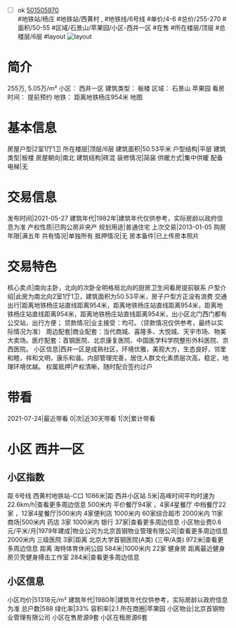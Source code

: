 - [ ] ok [501505970](https://bj.5i5j.com/ershoufang/501505970.html)  
 #地铁站/杨庄 #地铁站/西黄村 ,  #地铁线/6号线
#单价/4-6 #总价/255-270 #面积/50-55   #区域/石景山/苹果园/小区-西井一区 #在售 #所在楼层/顶层 #总楼层/6层 #layout 
![layout](http://image2a.5i5j.com/bdir/layout/bc26bd9c56524c30850af5093eeb8379.jpg_P5.jpg) 
# 简介 
 255万,  5.05万/m² 
小区： 西井一区
建筑类型： 板楼
区域： 石景山 苹果园
看房时间： 提前预约
地铁： 距离地铁杨庄954米 地图
# 基本信息 
 房屋户型|2室1厅1卫
所在楼层|顶层/6层
建筑面积|50.53平米
户型结构|平层
建筑类型|板楼
房屋朝向|南北
建筑结构|砖混
装修情况|简装
供暖方式|集中供暖
配备电梯|无
# 交易信息 
 发布时间|2021-05-27
建筑年代|1982年|建筑年代仅供参考，实际房龄以政府信息为准
产权性质|已购公房非央产
规划用途|普通住宅
上次交易|2013-01-05
购房年限|满五年
共有情况|单独所有
抵押情况|无
房本备件|已上传房本照片
# 交易特色 
 核心卖点|南向主卧，北向的次卧全明格局北向的厨房卫生间看房提前联系
户型介绍|此房为南北向2室1厅1卫，建筑面积为50.53平米，房子户型方正没有浪费
交通出行|距离地铁杨庄站直线距离954米，距离地铁杨庄站直线距离954米，距离地铁杨庄站直线距离954米，距离地铁杨庄站直线距离954米，出小区北门西门都有公交站，出行方便；
贷款情况|业主接受：均可。（贷款情况仅供参考，最终以实际情况为准）
周边配套|商业配套：当代商城、喜隆多、大悦城、天宇市场、物美大卖场。医疗配套：首钢医院、北京康复医院、中国医学科学院整形外科医院、京西医院。
小区信息|西井一区是成熟社区，环境优雅，美观大方，生态良好，邻里和睦，祥和文明，康乐和谐。内部管理完善，居住人群文化素质层次高，稳定，地理环境优越。
权属抵押|产权清晰，随时配合签约过户
# 带看 
 2021-07-24|最近带看	 0|次|近30天带看	 1|次|累计带看
# 小区 西井一区
## 小区指数 
 距 6号线 西黄村地铁站-C口 1086米|距 西井小区站 5米|高峰时间平均时速为22.6km/h|查看更多周边信息
500米内 平价餐厅94家 ，4家4星餐厅
中档餐厅22家 ，12家4星餐厅|500米内 4家便利店
1000米内 60家综合超市
2000米内 11家商场|500米内 药店 3家
1000米内 银行 37家|查看更多周边信息
小区物业费0.6元/平米/月|1979年建成|物业公司为北京首钢物业管理有限公司|查看更多周边信息
2000米内 三级医院 3家|距离 北京大学首钢医院(A类) (三甲/A类) 972米|查看更多周边信息
距离 海特体育休闲公园 584米|1000米内 22家 健身房
距离最近健身房贝壳健身搏击工作室 284米|查看更多周边信息
## 小区信息 
 小区均价|51318元/m²
建筑年代|1980年|建筑年代仅供参考，实际房龄以政府信息为准
总户数|588
绿化率|33%
容积率|2.1
所在商圈|苹果园
小区物业|北京首钢物业管理有限公司
小区在售房源9套
小区在租房源6套
